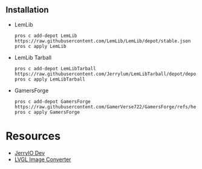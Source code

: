 ## Installation

- LemLib
    ```
    pros c add-depot LemLib https://raw.githubusercontent.com/LemLib/LemLib/depot/stable.json
    pros c apply LemLib
    ```

- LemLib Tarball
    ```
    pros c add-depot LemLibTarball https://raw.githubusercontent.com/Jerrylum/LemLibTarball/depot/depot.json
    pros c apply LemLibTarball
    ```

- GamersForge
    ```
    pros c add-depot GamersForge https://raw.githubusercontent.com/GamerVerse722/GamersForge/refs/heads/depot/stable.json
    pros c apply GamersForge
    ```

# Resources
- [JerryIO Dev](https://dev-path.jerryio.com/)
- [LVGL Image Converter](https://lvgl.io/tools/imageconverter)